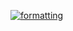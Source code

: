 [![formatting](https://github.com/Cathnava21/IOT1026-Assignment-1/actions/workflows/formatting.yml/badge.svg)](https://github.com/Cathnava21/IOT1026-Assignment-1/actions/workflows/formatting.yml)

